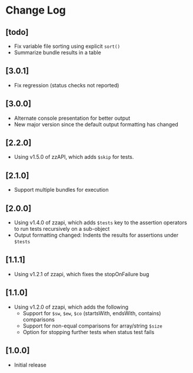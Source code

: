 # Change Log

## [todo]
- Fix variable file sorting using explicit `sort()`
- Summarize bundle results in a table

## [3.0.1]
- Fix regression (status checks not reported)

## [3.0.0]
- Alternate console presentation for better output
- New major version since the default output formatting has changed

## [2.2.0]
- Using v1.5.0 of zzAPI, which adds `$skip` for tests.

## [2.1.0]
- Support multiple bundles for execution

## [2.0.0]
- Using v1.4.0 of zzapi, which adds `$tests` key to the assertion operators to run tests recursively on a sub-object
- Output formatting changed: Indents the results for assertions under `$tests`

## [1.1.1]
- Using v1.2.1 of zzapi, which fixes the stopOnFailure bug

## [1.1.0]
- Using v1.2.0 of zzapi, which adds the following
  - Support for `$sw`, `$ew`, `$co` (startsWith, endsWith, contains) comparisons
  - Support for non-equal comparisons for array/string `$size`
  - Option for stopping further tests when status test fails

## [1.0.0]
- Initial release